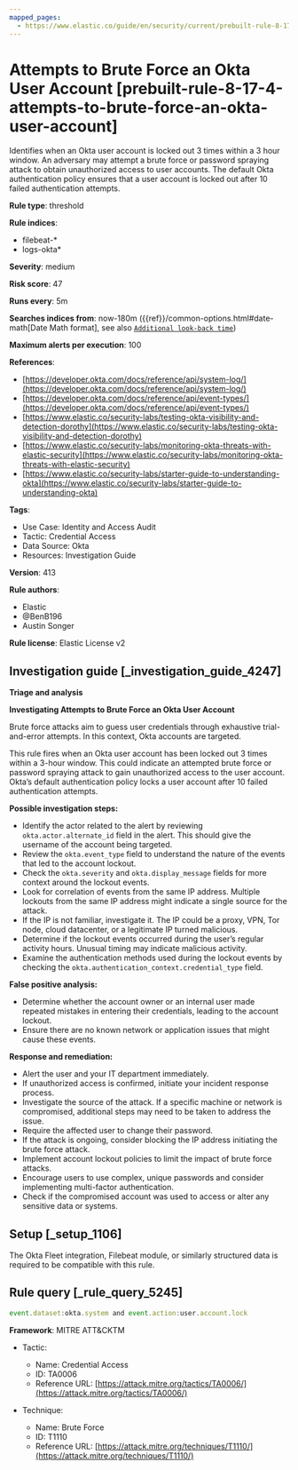 ```yaml
---
mapped_pages:
  - https://www.elastic.co/guide/en/security/current/prebuilt-rule-8-17-4-attempts-to-brute-force-an-okta-user-account.html
---
```


# Attempts to Brute Force an Okta User Account [prebuilt-rule-8-17-4-attempts-to-brute-force-an-okta-user-account]

Identifies when an Okta user account is locked out 3 times within a 3 hour window. An adversary may attempt a brute force or password spraying attack to obtain unauthorized access to user accounts. The default Okta authentication policy ensures that a user account is locked out after 10 failed authentication attempts.

**Rule type**: threshold

**Rule indices**:

* filebeat-*
* logs-okta*

**Severity**: medium

**Risk score**: 47

**Runs every**: 5m

**Searches indices from**: now-180m ({{ref}}/common-options.html#date-math[Date Math format], see also [`Additional look-back time`](docs-content://solutions/security/detect-and-alert/create-detection-rule.md#rule-schedule))

**Maximum alerts per execution**: 100

**References**:

* [https://developer.okta.com/docs/reference/api/system-log/](https://developer.okta.com/docs/reference/api/system-log/)
* [https://developer.okta.com/docs/reference/api/event-types/](https://developer.okta.com/docs/reference/api/event-types/)
* [https://www.elastic.co/security-labs/testing-okta-visibility-and-detection-dorothy](https://www.elastic.co/security-labs/testing-okta-visibility-and-detection-dorothy)
* [https://www.elastic.co/security-labs/monitoring-okta-threats-with-elastic-security](https://www.elastic.co/security-labs/monitoring-okta-threats-with-elastic-security)
* [https://www.elastic.co/security-labs/starter-guide-to-understanding-okta](https://www.elastic.co/security-labs/starter-guide-to-understanding-okta)

**Tags**:

* Use Case: Identity and Access Audit
* Tactic: Credential Access
* Data Source: Okta
* Resources: Investigation Guide

**Version**: 413

**Rule authors**:

* Elastic
* @BenB196
* Austin Songer

**Rule license**: Elastic License v2

## Investigation guide [_investigation_guide_4247]

**Triage and analysis**

**Investigating Attempts to Brute Force an Okta User Account**

Brute force attacks aim to guess user credentials through exhaustive trial-and-error attempts. In this context, Okta accounts are targeted.

This rule fires when an Okta user account has been locked out 3 times within a 3-hour window. This could indicate an attempted brute force or password spraying attack to gain unauthorized access to the user account. Okta’s default authentication policy locks a user account after 10 failed authentication attempts.

**Possible investigation steps:**

* Identify the actor related to the alert by reviewing `okta.actor.alternate_id` field in the alert. This should give the username of the account being targeted.
* Review the `okta.event_type` field to understand the nature of the events that led to the account lockout.
* Check the `okta.severity` and `okta.display_message` fields for more context around the lockout events.
* Look for correlation of events from the same IP address. Multiple lockouts from the same IP address might indicate a single source for the attack.
* If the IP is not familiar, investigate it. The IP could be a proxy, VPN, Tor node, cloud datacenter, or a legitimate IP turned malicious.
* Determine if the lockout events occurred during the user’s regular activity hours. Unusual timing may indicate malicious activity.
* Examine the authentication methods used during the lockout events by checking the `okta.authentication_context.credential_type` field.

**False positive analysis:**

* Determine whether the account owner or an internal user made repeated mistakes in entering their credentials, leading to the account lockout.
* Ensure there are no known network or application issues that might cause these events.

**Response and remediation:**

* Alert the user and your IT department immediately.
* If unauthorized access is confirmed, initiate your incident response process.
* Investigate the source of the attack. If a specific machine or network is compromised, additional steps may need to be taken to address the issue.
* Require the affected user to change their password.
* If the attack is ongoing, consider blocking the IP address initiating the brute force attack.
* Implement account lockout policies to limit the impact of brute force attacks.
* Encourage users to use complex, unique passwords and consider implementing multi-factor authentication.
* Check if the compromised account was used to access or alter any sensitive data or systems.


## Setup [_setup_1106]

The Okta Fleet integration, Filebeat module, or similarly structured data is required to be compatible with this rule.


## Rule query [_rule_query_5245]

```js
event.dataset:okta.system and event.action:user.account.lock
```

**Framework**: MITRE ATT&CKTM

* Tactic:

    * Name: Credential Access
    * ID: TA0006
    * Reference URL: [https://attack.mitre.org/tactics/TA0006/](https://attack.mitre.org/tactics/TA0006/)

* Technique:

    * Name: Brute Force
    * ID: T1110
    * Reference URL: [https://attack.mitre.org/techniques/T1110/](https://attack.mitre.org/techniques/T1110/)



